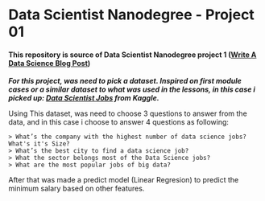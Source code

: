 # Data Scientist Nanodegree - Project 01

#### This repository is source of Data Scientist Nanodegree project 1 ([Write A Data Science Blog Post](https://medium.com/@gutto.rdj/what-do-you-know-about-job-offers-for-data-scienist-771902918ce7))

***For this project, was need to pick a dataset. Inspired on first module cases or a similar dataset to what was used in the lessons, in this case i picked up: [Data Scientist Jobs](https://www.kaggle.com/andrewmvd/data-scientist-jobs) from Kaggle.***

Using This dataset, was need to choose 3 questions to answer from the data, and in this case i choose to answer 4 questions as following:

    > What’s the company with the highest number of data science jobs? What's it's Size?
    > What’s the best city to find a data science job?
    > What the sector belongs most of the Data Science jobs?
    > What are the most popular jobs of big data?

After that  was made a predict model (Linear Regresion) to predict the minimum salary based on other features.
